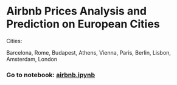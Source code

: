 # Airbnb Prices Analysis and Prediction on European Cities

Cities:

Barcelona, Rome, Budapest, Athens, Vienna, Paris, Berlin, Lisbon, Amsterdam, London


### Go to notebook: [airbnb.ipynb](https://github.com/hmtcelik/airbnb-prices/blob/main/airbnb.ipynb)
